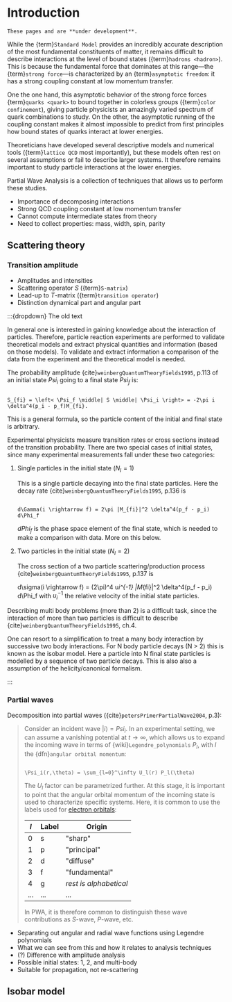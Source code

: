 # Introduction

```{warning}
These pages and are **under development**.
```

While the {term}`Standard Model` provides an incredibly accurate description of
the most fundamental constituents of matter, it remains difficult to describe
interactions at the level of bound states ({term}`hadrons <hadron>`). This is
because the fundamental force that dominates at this range―the
{term}`strong force`—is characterized by an {term}`asymptotic freedom`: it has
a strong coupling constant at low momentum transfer.

One the one hand, this asymptotic behavior of the strong force forces
{term}`quarks <quark>` to bound together in colorless groups
({term}`color confinement`), giving particle physicists an amazingly varied
spectrum of quark combinations to study. On the other, the asymptotic running
of the coupling constant makes it almost impossible to predict from first
principles how bound states of quarks interact at lower energies.

Theoreticians have developed several descriptive models and numerical tools
({term}`lattice QCD` most importantly), but these models often rest on several
assumptions or fail to describe larger systems. It therefore remains important
to study particle interactions at the lower energies.

Partial Wave Analysis is a collection of techniques that allows us to perform
these studies.

- Importance of decomposing interactions
- Strong QCD coupling constant at low momentum transfer
- Cannot compute intermediate states from theory
- Need to collect properties: mass, width, spin, parity

## Scattering theory

### Transition amplitude

- Amplitudes and intensities
- Scattering operator $S$ ({term}`S-matrix`)
- Lead-up to $T$-matrix ({term}`transition operator`)
- Distinction dynamical part and angular part

:::{dropdown} The old text

In general one is interested in gaining knowledge about the interaction of
particles. Therefore, particle reaction experiments are performed to validate
theoretical models and extract physical quantities and information (based on
those models). To validate and extract information a comparison of the data
from the experiment and the theoretical model is needed.

The probability amplitude {cite}`weinbergQuantumTheoryFields1995`, p.113 of an
initial state $Psi_i$ going to a final state $Psi_f$ is:

```{math}

S_{fi} = \left< \Psi_f \middle| S \middle| \Psi_i \right> = -2\pi i
\delta^4(p_i - p_f)M_{fi}.

```

This is a general formula, so the particle content of the initial and final
state is arbitrary.

Experimental physicists measure transition rates or cross sections instead of
the transition probability. There are two special cases of initial states,
since many experimental measurements fall under these two categories:

1. Single particles in the initial state ($N_I=1$)

   This is a single particle decaying into the final state particles. Here the
   decay rate {cite}`weinbergQuantumTheoryFields1995`, p.136 is

   ```{math}

   d\Gamma(i \rightarrow f) = 2\pi |M_{fi}|^2 \delta^4(p_f - p_i) d\Phi_f

   ```

   $dPhi_f$ is the phase space element of the final state, which is needed to
   make a comparison with data. More on this below.

2. Two particles in the initial state ($N_I=2$)

   The cross section of a two particle scattering/production process
   {cite}`weinbergQuantumTheoryFields1995`, p.137 is

   d\sigma(i \rightarrow f) = (2\pi)^4 u*i^{-1} |M*{fi}|^2 \delta^4(p_f - p_i)
   d\Phi_f with $u_i^{-1}$ the relative velocity of the initial state
   particles.

Describing multi body problems (more than 2) is a difficult task, since the
interaction of more than two particles is difficult to describe
{cite}`weinbergQuantumTheoryFields1995`, ch.4.

One can resort to a simplification to treat a many body interaction by
successive two body interactions. For N body particle decays (N > 2) this is
known as the isobar model. Here a particle into N final state particles is
modelled by a sequence of two particle decays. This is also also a assumption
of the helicity/canonical formalism.

:::

### Partial waves

Decomposition into partial waves ({cite}`petersPrimerPartialWave2004`, p.3):

> Consider an incident wave $\left|i\right> = Psi_i$. In an experimental
> setting, we can assume a vanishing potential at $t\rightarrow\infty$, which
> allows us to expand the incoming wave in terms of
> {wiki}`Legendre_polynomials` $P_l$, with $l$ the
> {dfn}`angular orbital momentum`:
>
> ```{math}
>
> \Psi_i(r,\theta) = \sum_{l=0}^\infty U_l(r) P_l(\theta)
>
> ```
>
> The $U_l$ factor can be parametrized further. At this stage, it is important
> to point that the angular orbital momentum of the incoming state is used to
> characterize specific systems. Here, it is common to use the labels used for
> [electron orbitals](https://scienceworld.wolfram.com/physics/ElectronOrbital.html):
>
> | $l$ | Label | Origin                 |
> | --- | ----- | ---------------------- |
> | 0   | s     | "sharp"                |
> | 1   | p     | "principal"            |
> | 2   | d     | "diffuse"              |
> | 3   | f     | "fundamental"          |
> | 4   | g     | _rest is alphabetical_ |
> | ... | ...   | ...                    |
>
> In PWA, it is therefore common to distinguish these wave contributions as
> $S$-wave, $P$-wave, etc.

- Separating out angular and radial wave functions using Legendre polynomials
- What we can see from this and how it relates to analysis techniques
- (?) Difference with amplitude analysis
- Possible initial states: 1, 2, and multi-body
- Suitable for propagation, not re-scattering

## Isobar model
